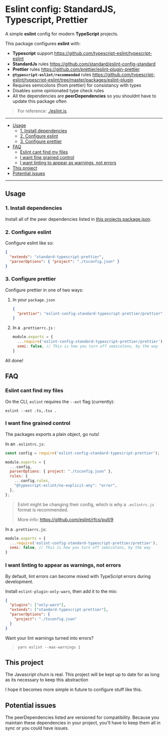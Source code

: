 # Eslint config: StandardJS, Typescript, Prettier

A simple **eslint** config for modern **TypeScript** projects.

This package configures **eslint** with:
- **Typescript** support https://github.com/typescript-eslint/typescript-eslint
- **StandardJs** rules https://github.com/standard/eslint-config-standard
- **Prettier** rules https://github.com/prettier/eslint-plugin-prettier
- **`@typescript-eslint/recommended`** rules https://github.com/typescript-eslint/typescript-eslint/tree/master/packages/eslint-plugin
- Requires semicolons (from prettier) for consistancy with types
- Disables some opinionated type check rules
- All the dependencies are **peerDependencies** so you shouldnt have to update this package often

> For reference: [./eslint.js](./eslint.js).

----------

+ [Usage](#usage)
  + [1. Install dependencies](#1-install-dependencies)
  + [2. Configure eslint](#2-configure-eslint)
  + [3. Configure prettier](#3-configure-prettier)
+ [FAQ](#faq)
  + [Eslint cant find my files](#eslint-cant-find-my-files)
  + [I want fine grained control](#i-want-fine-grained-control)
  + [I want linting to appear as warnings, not errors](#i-want-linting-to-appear-as-warnings-not-errors)
+ [This project](#this-project)
+ [Potential issues](#potential-issues)

-----------------

## Usage

### 1. Install dependencies

Install all of the peer dependencies listed in [this projects package.json](./package.json).

### 2. Configure eslint

Configure eslint like so:

```json
{
  "extends": "standard-typescript-prettier",
  "parserOptions": { "project": "./tsconfig.json" }
}
```

### 3. Configure prettier

Configure prettier in one of two ways:

1. In your `package.json`
    ```json
    {
      "prettier": "eslint-config-standard-typescript-prettier/prettier"
    }
    ```

2. In a `.prettierrc.js` :
    ```js
    module.exports = {
      ...require('eslint-config-standard-typescript-prettier/prettier'),
      semi: false, // This is how you turn off semicolons, by the way
    }
    ```

All done!

## FAQ

### Eslint cant find my files

On the CLI, `eslint` requires the `--ext` flag (currently):
```
eslint --ext .ts,.tsx .
```

### I want fine grained control

The packages exports a plain object, go nuts!

In an `.eslintrc.js`:

```js
const config = require('eslint-config-standard-typescript-prettier');

module.exports = {
  ...config,
  parserOptions: { project: "./tsconfig.json" },
  rules: {
    ...config.rules,
    "@typescript-eslint/no-explicit-any": "error",
  },
};
```

> Eslint might be changing their config, which is why a `.eslintrc.js` format is recommended.
> 
> More info: https://github.com/eslint/rfcs/pull/9

In a `.prettierrc.js`:

```js
module.exports = {
  ...require('eslint-config-standard-typescript-prettier/prettier'),
  semi: false, // This is how you turn off semicolons, by the way
}
```

### I want linting to appear as warnings, not errors

By default, lint errors can become mixed with TypeScript errors during development.

Install `eslint-plugin-only-warn`, then add it to the mix:

```json
{
  "plugins": ["only-warn"],
  "extends": ["standard-typescript-prettier"],
  "parserOptions": {
    "project": "./tsconfig.json"
  }
}
```

Want your lint warnings turned into errors?

> `yarn eslint --max-warnings 1`

## This project

The Javascript churn is real. This project will be kept up to date for as long as its necessary to keep this abstraction

I hope it becomes more simple in future to configure stuff like this.

## Potential issues

The peerDependencies listed are versioned for compatibility. Because you maintain these dependencies in your project, you'll have to keep them all in sync or you could have issues.